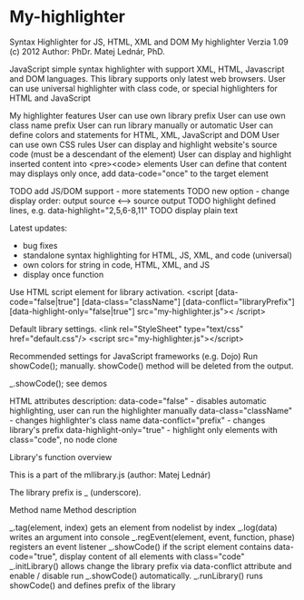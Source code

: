 My-highlighter
==============

Syntax Highlighter for JS, HTML, XML and DOM
My highlighter
Verzia 1.09
(c) 2012
 Author: PhDr. Matej Lednár, PhD.
 
JavaScript simple syntax highlighter with support XML, HTML, Javascript and DOM languages.
This library supports only latest web browsers. 
User can use universal highlighter with class code, or special 
highlighters for HTML and JavaScript
 
My highlighter features
User can use own library prefix
User can use own class name prefix
User can run library manually or automatic
User can define colors and statements for HTML, XML, JavaScript and DOM
User can use own CSS rules
User can display and highlight website's source code (must be a descendant of the <body> element)
User can display and highlight inserted content into &lt;pre>&lt;code> elements
User can define that content may displays only once, add data-code="once" to the target element

TODO add JS/DOM support - more statements
TODO new option - change display order: output source &lt;--> source output
TODO highlight defined lines, e.g. data-highlight="2,5,6-8,11"
TODO display plain text

Latest updates:
- bug fixes
- standalone syntax highlighting for HTML, JS, XML, and code (universal)
- own colors for string in code, HTML, XML, and JS
- display once function

Use HTML script element for library activation.
 &lt;script [data-code="false|true"] [data-class="className"] 
 [data-conflict="libraryPrefix"] [data-highlight-only="false|true"] src="my-highlighter.js">&lt; /script>

Default library settings.
 &lt;link rel="StyleSheet" type="text/css" href="default.css"/>
 &lt;script src="my-highlighter.js">&lt;/script>

Recommended settings for JavaScript frameworks (e.g. Dojo)
 Run showCode(); manually. showCode() method will be deleted from the output.
 <script src="my-highlighter.js" data-code="false"></script>
 _.showCode();  see demos

 HTML attributes description:
 data-code="false"          - disables automatic highlighting, user can run the highlighter manually
 data-class="className"     - changes highlighter's class name
 data-conflict="prefix"     - changes library's prefix
 data-highlight-only="true" - highlight only elements with class="code", no node clone

Library's function overview
  
   This is a part of the mllibrary.js (author: Matej Lednár)
   
   The library prefix is _ (underscore).

   Method name   		          Method description

 _.tag(element, index)		     gets an element from nodelist by index
 _.log(data)				             writes an argument into console
 _.regEvent(element, event, 
   function, phase)          registers an event listener
 _.showCode()                if the script element contains data-code="true", display content of all elements with 
                             class="code" 
 _.initLibrary()  			        allows change the library prefix via data-conflict attribute and enable / disable run 
                             _.showCode() automatically.
 _.runLibrary()              runs showCode() and defines prefix of the library


